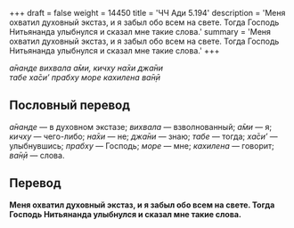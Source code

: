 +++
draft = false
weight = 14450
title = 'ЧЧ Ади 5.194'
description = 'Меня охватил духовный экстаз, и я забыл обо всем на свете. Тогда Господь Нитьянанда улыбнулся и сказал мне такие слова.'
summary = 'Меня охватил духовный экстаз, и я забыл обо всем на свете. Тогда Господь Нитьянанда улыбнулся и сказал мне такие слова.'
+++

_а̄нанде вихвала а̄ми, кичху на̄хи джа̄ни  
табе ха̄си’ прабху море кахилена ва̄н̣ӣ_

## Пословный перевод

_а̄нанде_ — в духовном экстазе; _вихвала_ — взволнованный; _а̄ми_ — я; _кичху_ — чего-либо; _на̄хи_ — не; _джа̄ни_ — знаю; _табе_ — тогда; _ха̄си’_ — улыбнувшись; _прабху_ — Господь; _море_ — мне; _кахилена_ — говорит; _ва̄н̣ӣ_ — слова.

## Перевод

**Меня охватил духовный экстаз, и я забыл обо всем на свете. Тогда Господь Нитьянанда улыбнулся и сказал мне такие слова.**
